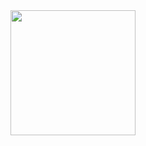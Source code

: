 <div style="text-align:center;">
    
<a href="https://kali2005-star.github.io/codsoft/" target="_blank">
        <img src="https://img.shields.io/badge/Launch-Web_App-brightgreen" width="200">
    </a>
</div>
